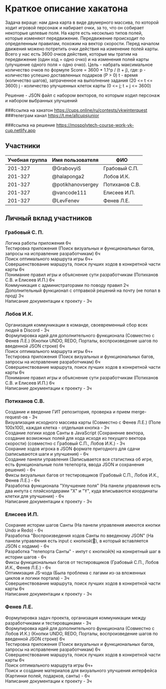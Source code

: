 # Краткое описание хакатона
Задача вкраце: нам дана карта в виде двумерного массива, по которой ходит игровой персонаж и набирает очки, за то, что он собирает некоторые целевые поля.
На карте есть несоклько типов полей, которые изменяют передвижение.
Передвижение происходит по определенным правилам, похожим на вектор скорости.
Перед началом движения можено потретить очки действия на изменение полей карты.
Всего у нас есть 3600 очков действия, которые мы тратим на передвижение (один ход = одно очко) и на изменения полей карты (улучшение одного поля = одно очко).
Цель - набрать максимальное количество очков по формуле
Score = 3600 * 1.1^p / (t + j), где:
p - количество успешно доставленных подарков (P > 0)
t - время (количество шагов), затраченное на выполнение задания (20 <= t <= 3600)
j - количество улучшенных клеток карты (0 <= j;  t + j <= 3600)

Решение - JSON файл с набором векторов, по которым ходил персонаж и набором выбранных улучшений

###ссылка на хакатон
https://cups.online/ru/contests/vkwinterquest
###телеграм канал
https://t.me/allcupsjunior

###ссылка на решение
https://mospolytech-course-work-vk-cup.netlify.app

## Участники

| Учебная группа | Имя пользователя  | ФИО                      |
|----------------|-------------------|--------------------------|
| 201-327        | @GrabovyiS        | Грабовый С.П.            |
| 201-327        | @halaponga2       | Лобов И.К.               |
| 201-327        | @potikhanovsergey | Потиханов С.В.           |
| 201-327        | @vancode111       | Елисеев И.П.             |
| 201-327        | @LevFenev         | Фенев Л.Е.               |

## Личный вклад участников

### Грабовый С. П.  
Логика работы приложения 6ч  
Тестировка приложения (Поиск визуальных и функциональных багов, запросы на исправление разработчикам) 6ч  
Поиск оптимального маршрута игры 6ч+  
Совершенствование маршрута, поиск лучших ходов в конкретной части карты 6ч  
Понимание правил игры и объяснение сути разработчикам (Потиханов С.В. и Елисеев И.П.) 6ч  
Коммуникация с администраторами по поводу правил 2ч  
Дополнительный функционал с отправкой решений на почту (не попал в прод) 3ч  
Написание документации к проекту - 3ч  

### Лобов И.К.
Организация коммуникации в команде, своевременный сбор всех людей в Discord - 3ч  
Формулировка идей для дополнительного функционала (Совместно с Фенев Л.Е.) (Кнопки UNDO, REDO, Порталы, воспроизведение шагов по введенной JSON строке) 6ч  
Поиск оптимального маршрута игры 6ч+  
Тестировка приложения (Поиск визуальных и функциональных багов, запросы на исправление разработчикам) 6ч  
Совершенствование маршрута, поиск лучших ходов в конкретной части карты 6ч  
Понимание правил игры и объяснение сути разработчикам (Потиханов С.В. и Елисеев И.П.) 6ч  
Написание документации к проекту - 3ч  

### Потиханов С.В.
Создание и введение ГИТ репозитория, проверка и прием merge-request-ов - 3ч <br>
Визуализация исходного массива карты (Совместно с Фенев Л.Е.) (Поле 100х100), каждая клетка - отдельная кнопка - 3ч  
Создание логики ходов Санты в JavaScript (Сохранение вектора, создание возможных полей для хода исходя из текущего вектора скорости) (совместно с Грабовый С.П., Лобов И.К.) - 3ч  
Сохрание ходов игрока в JSON формате пригодного для сдачи (записываются шаги и улучшения) - 6ч  
Создание панели управления (Записывается вся статистика об игре, есть функциональные поля телепорта, ввода JSON и сохранения решения) - 6ч  
Фиксы визуальных багов от тестировщиков (Грабовый С.П., Лобов И.К., Фенев Л.Е.) - 6ч  
Разработка функционала "Улучшение поля" (На панели управления есть два инпута с плэйсхолдерами "X" и "Y", куда вписываются координаты клетки для улучшения) - 6ч  
Написание документации к проекту - 3ч  

### Елисеев И.П.

Сохрание истории шагов Санты (На панели управления имеются кнопки Undo и Redo) - 6ч  
Разработка "Воспроизведения ходов Санты по введеному JSON" (На панели управления есть input с кнопкой(🗿), в который вставляется JSON с ходами) - 6ч  
Разработка "телепорта Санты" - инпут с кнопкой(🌀) на конкретный шаг в истории шагов - 6ч  
Фиксы функциональных багов от тестировщиков (Грабовый С.П., Лобов И.К., Фенев Л.Е.) - 6ч  
Оптимизация JS-кода (Была проблема с лагами из-за вложенных циклов и логики портала) - 3ч  
Совершенствование маршрута, поиск лучших ходов в конкретной части карты 6ч  
Написание документации к проекту - 3ч  

### Фенев Л.Е.
Формулировка задач проекта, организация коммуникации между разработчиками и тестировщиками - 3ч  
Формулировка идей для дополнительного функционала (Совместно с Лобов И.К.) (Кнопки UNDO, REDO, Порталы, воспроизведение шагов по введенной JSON строке) 6ч  
Тестировка приложения (Поиск визуальных и функциональных багов, запросы на исправление разработчикам) 6ч  
Совершенствование маршрута, поиск лучших ходов в конкретной части карты 6ч  
Поиск оптимального маршрута игры 6ч+    
Поиск и создание материалов для визуального улучшения интерфейса (Картинки полей, подарков, санты) - 6ч  
Написание документации к проекту - 3ч  

